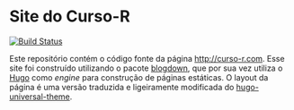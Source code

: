 Site do Curso-R
============================

[![Build Status](https://travis-ci.org/curso-r/site.svg?branch=master)](https://travis-ci.org/curso-r/site)

Este repositório contém o código fonte da página http://curso-r.com. Esse site foi construído utilizando o pacote [blogdown](https://github.com/rstudio/blogdown), que por sua vez utiliza o [Hugo](https://gohugo.io/) como _engine_ para construção de páginas estáticas. O layout da página é uma versão traduzida e ligeiramente modificada do [hugo-universal-theme](http://themes.gohugo.io/hugo-universal-theme/).

